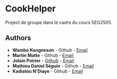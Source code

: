 # CookHelper

Project de groupe dans le cadre du cours SEG2505.

## Authors

* **Wambo Kengneson** - Github - [Email](wkeng103@uottawa.ca)
* **Martin Matte** - Github - [Email](martin.matte31@gmail.com)
* **Jolain Poirier** - [Github](https://github.com/Jolain) - [Email](jpoir024@uottawa.ca)
* **Mathieu Daniel Séguin** - Github - [Email](msegu022@uottawa.ca)
* **Kadiatou N'Diaye** - Github - [Email](kndia101@uottawa.ca)
